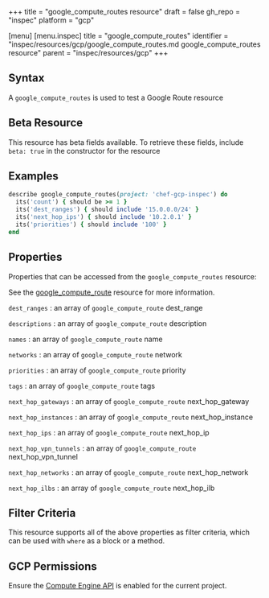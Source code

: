 +++
title = "google_compute_routes resource"
draft = false
gh_repo = "inspec"
platform = "gcp"

[menu]
  [menu.inspec]
    title = "google_compute_routes"
    identifier = "inspec/resources/gcp/google_compute_routes.md google_compute_routes resource"
    parent = "inspec/resources/gcp"
+++

## Syntax

A `google_compute_routes` is used to test a Google Route resource

## Beta Resource

This resource has beta fields available. To retrieve these fields, include `beta: true` in the constructor for the resource

## Examples

```ruby
describe google_compute_routes(project: 'chef-gcp-inspec') do
  its('count') { should be >= 1 }
  its('dest_ranges') { should include '15.0.0.0/24' }
  its('next_hop_ips') { should include '10.2.0.1' }
  its('priorities') { should include '100' }
end
```

## Properties

Properties that can be accessed from the `google_compute_routes` resource:

See the [google_compute_route](/inspec/resources/google_compute_route/#properties) resource for more information.

`dest_ranges`
: an array of `google_compute_route` dest_range

`descriptions`
: an array of `google_compute_route` description

`names`
: an array of `google_compute_route` name

`networks`
: an array of `google_compute_route` network

`priorities`
: an array of `google_compute_route` priority

`tags`
: an array of `google_compute_route` tags

`next_hop_gateways`
: an array of `google_compute_route` next_hop_gateway

`next_hop_instances`
: an array of `google_compute_route` next_hop_instance

`next_hop_ips`
: an array of `google_compute_route` next_hop_ip

`next_hop_vpn_tunnels`
: an array of `google_compute_route` next_hop_vpn_tunnel

`next_hop_networks`
: an array of `google_compute_route` next_hop_network

`next_hop_ilbs`
: an array of `google_compute_route` next_hop_ilb

## Filter Criteria

This resource supports all of the above properties as filter criteria, which can be used
with `where` as a block or a method.

## GCP Permissions

Ensure the [Compute Engine API](https://console.cloud.google.com/apis/library/compute.googleapis.com/) is enabled for the current project.
